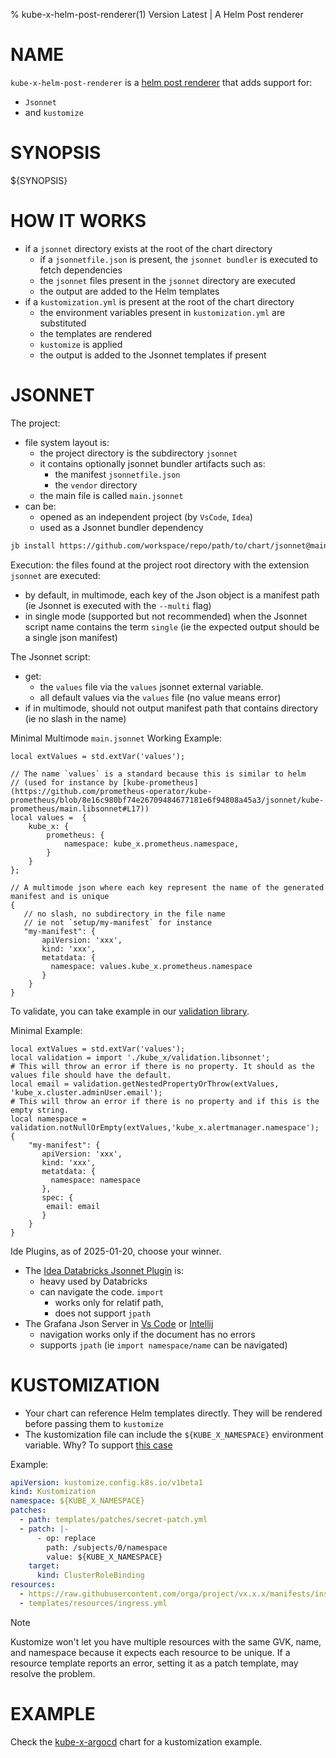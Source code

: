 % kube-x-helm-post-renderer(1) Version Latest | A Helm Post renderer
# NAME

`kube-x-helm-post-renderer` is a  [helm post renderer](https://helm.sh/docs/topics/advanced/#post-rendering)
that adds support for:
* `Jsonnet` 
* and `kustomize`

# SYNOPSIS

${SYNOPSIS}

# HOW IT WORKS

- if a `jsonnet` directory exists at the root of the chart directory
  - if a `jsonnetfile.json` is present, the `jsonnet bundler` is executed to fetch dependencies
  - the `jsonnet` files present in the `jsonnet` directory are executed 
  - the output are added to the Helm templates
- if a `kustomization.yml` is present at the root of the chart directory
  - the environment variables present in `kustomization.yml` are substituted
  - the templates are rendered
  - `kustomize` is applied
  - the output is added to the Jsonnet templates if present

# JSONNET

The project:
* file system layout is:
  * the project directory is the subdirectory `jsonnet`
  * it contains optionally jsonnet bundler artifacts such as:
    * the manifest `jsonnetfile.json`
    * the `vendor` directory
  * the main file is called `main.jsonnet`
* can be:
  * opened as an independent project (by `VsCode`, `Idea`)
  * used as a Jsonnet bundler dependency
```bash
jb install https://github.com/workspace/repo/path/to/chart/jsonnet@main
```

Execution: the files found at the project root directory with the extension `jsonnet` are executed:
* by default, in multimode, each key of the Json object is a manifest path (ie Jsonnet is executed with the `--multi` flag)
* in single mode (supported but not recommended) when the Jsonnet script name contains the term `single` (ie the expected output should be a single json manifest)


The Jsonnet script:
* get:
  * the `values` file via the `values` jsonnet external variable.
  * all default values via the `values` file (no value means error)
* if in multimode, should not output manifest path that contains directory (ie no slash in the name)

 

Minimal Multimode `main.jsonnet` Working Example:
```jsonnet
local extValues = std.extVar('values');

// The name `values` is a standard because this is similar to helm 
// (used for instance by [kube-prometheus](https://github.com/prometheus-operator/kube-prometheus/blob/8e16c980bf74e26709484677181e6f94808a45a3/jsonnet/kube-prometheus/main.libsonnet#L17))
local values =  {
    kube_x: {
        prometheus: {
            namespace: kube_x.prometheus.namespace,
        }
    }
};

// A multimode json where each key represent the name of the generated manifest and is unique
{
   // no slash, no subdirectory in the file name
   // ie not `setup/my-manifest` for instance
   "my-manifest": {
       apiVersion: 'xxx',
       kind: 'xxx',
       metatdata: {
         namespace: values.kube_x.prometheus.namespace
       }
    }
}
```


To validate, you can take example in our [validation library](../../resources/charts/alertmanager/jsonnet/kube_x/validation.libsonnet).

Minimal Example:
```jsonnet
local extValues = std.extVar('values');
local validation = import './kube_x/validation.libsonnet';
# This will throw an error if there is no property. It should as the values file should have the default.
local email = validation.getNestedPropertyOrThrow(extValues, 'kube_x.cluster.adminUser.email');
# This will throw an error if there is no property and if this is the empty string.
local namespace = validation.notNullOrEmpty(extValues,'kube_x.alertmanager.namespace');
{
    "my-manifest": {
       apiVersion: 'xxx',
       kind: 'xxx',
       metatdata: {
         namespace: namespace
       },
       spec: {
        email: email
       }
    }
}
```

Ide Plugins, as of 2025-01-20, choose your winner.
* The [Idea Databricks Jsonnet Plugin](https://plugins.jetbrains.com/plugin/10852-jsonnet) is:
  * heavy used by Databricks
  * can navigate the code. `import` 
    * works only for relatif path, 
    * does not support `jpath`
* The Grafana Json Server in [Vs Code](https://github.com/grafana/vscode-jsonnet) or [Intellij](https://plugins.jetbrains.com/plugin/18752-jsonnet-language-server)
  * navigation works only if the document has no errors 
  * supports `jpath` (ie `import namespace/name` can be navigated)

# KUSTOMIZATION

* Your chart can reference Helm templates directly. They will be rendered before passing them to `kustomize`
* The kustomization file can include the `${KUBE_X_NAMESPACE}` environment variable. Why? To support [this case](https://argo-cd.readthedocs.io/en/stable/operator-manual/installation/#installing-argo-cd-in-a-custom-namespace)


Example:
```yaml
apiVersion: kustomize.config.k8s.io/v1beta1
kind: Kustomization
namespace: ${KUBE_X_NAMESPACE}
patches:
  - path: templates/patches/secret-patch.yml
  - patch: |-
      - op: replace
        path: /subjects/0/namespace
        value: ${KUBE_X_NAMESPACE}
    target:
      kind: ClusterRoleBinding
resources:
  - https://raw.githubusercontent.com/orga/project/vx.x.x/manifests/install.yaml
  - templates/resources/ingress.yml
```

> [!NOTE]
> Kustomize won't let you have multiple resources with the same GVK, name, and namespace
> because it expects each resource to be unique.
> If a resource template reports an error, setting it as a patch template, may resolve the problem.

# EXAMPLE

Check the [kube-x-argocd](../../resources/charts/argocd) chart for a kustomization example.
